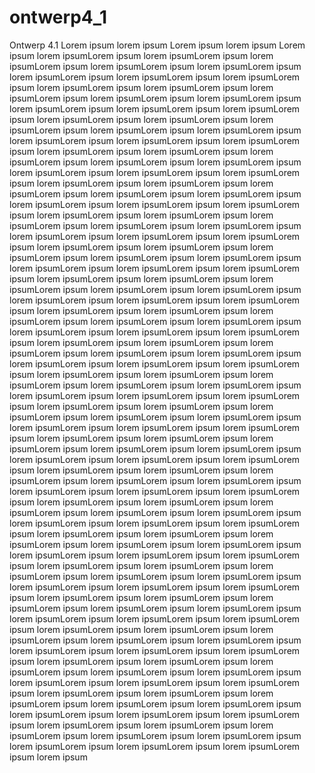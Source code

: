 # ontwerp4_1
Ontwerp 4.1
Lorem ipsum lorem ipsum
Lorem ipsum lorem ipsum
Lorem ipsum lorem ipsumLorem ipsum lorem ipsumLorem ipsum lorem ipsumLorem ipsum lorem ipsumLorem ipsum lorem ipsumLorem ipsum lorem ipsumLorem ipsum lorem ipsumLorem ipsum lorem ipsumLorem ipsum lorem ipsumLorem ipsum lorem ipsumLorem ipsum lorem ipsumLorem ipsum lorem ipsumLorem ipsum lorem ipsumLorem ipsum lorem ipsumLorem ipsum lorem ipsumLorem ipsum lorem ipsumLorem ipsum lorem ipsumLorem ipsum lorem ipsumLorem ipsum lorem ipsumLorem ipsum lorem ipsumLorem ipsum lorem ipsumLorem ipsum lorem ipsumLorem ipsum lorem ipsumLorem ipsum lorem ipsumLorem ipsum lorem ipsumLorem ipsum lorem ipsumLorem ipsum lorem ipsumLorem ipsum lorem ipsumLorem ipsum lorem ipsumLorem ipsum lorem ipsumLorem ipsum lorem ipsumLorem ipsum lorem ipsumLorem ipsum lorem ipsumLorem ipsum lorem ipsumLorem ipsum lorem ipsumLorem ipsum lorem ipsumLorem ipsum lorem ipsumLorem ipsum lorem ipsumLorem ipsum lorem ipsumLorem ipsum lorem ipsumLorem ipsum lorem ipsumLorem ipsum lorem ipsumLorem ipsum lorem ipsumLorem ipsum lorem ipsumLorem ipsum lorem ipsumLorem ipsum lorem ipsumLorem ipsum lorem ipsumLorem ipsum lorem ipsumLorem ipsum lorem ipsumLorem ipsum lorem ipsumLorem ipsum lorem ipsumLorem ipsum lorem ipsumLorem ipsum lorem ipsumLorem ipsum lorem ipsumLorem ipsum lorem ipsumLorem ipsum lorem ipsumLorem ipsum lorem ipsumLorem ipsum lorem ipsumLorem ipsum lorem ipsumLorem ipsum lorem ipsumLorem ipsum lorem ipsumLorem ipsum lorem ipsumLorem ipsum lorem ipsumLorem ipsum lorem ipsumLorem ipsum lorem ipsumLorem ipsum lorem ipsumLorem ipsum lorem ipsumLorem ipsum lorem ipsumLorem ipsum lorem ipsumLorem ipsum lorem ipsumLorem ipsum lorem ipsumLorem ipsum lorem ipsumLorem ipsum lorem ipsumLorem ipsum lorem ipsumLorem ipsum lorem ipsumLorem ipsum lorem ipsumLorem ipsum lorem ipsumLorem ipsum lorem ipsumLorem ipsum lorem ipsumLorem ipsum lorem ipsumLorem ipsum lorem ipsumLorem ipsum lorem ipsumLorem ipsum lorem ipsumLorem ipsum lorem ipsumLorem ipsum lorem ipsumLorem ipsum lorem ipsumLorem ipsum lorem ipsumLorem ipsum lorem ipsumLorem ipsum lorem ipsumLorem ipsum lorem ipsumLorem ipsum lorem ipsumLorem ipsum lorem ipsumLorem ipsum lorem ipsumLorem ipsum lorem ipsumLorem ipsum lorem ipsumLorem ipsum lorem ipsumLorem ipsum lorem ipsumLorem ipsum lorem ipsumLorem ipsum lorem ipsumLorem ipsum lorem ipsumLorem ipsum lorem ipsumLorem ipsum lorem ipsumLorem ipsum lorem ipsumLorem ipsum lorem ipsumLorem ipsum lorem ipsumLorem ipsum lorem ipsumLorem ipsum lorem ipsumLorem ipsum lorem ipsumLorem ipsum lorem ipsumLorem ipsum lorem ipsumLorem ipsum lorem ipsumLorem ipsum lorem ipsumLorem ipsum lorem ipsumLorem ipsum lorem ipsumLorem ipsum lorem ipsumLorem ipsum lorem ipsumLorem ipsum lorem ipsumLorem ipsum lorem ipsumLorem ipsum lorem ipsumLorem ipsum lorem ipsumLorem ipsum lorem ipsumLorem ipsum lorem ipsumLorem ipsum lorem ipsumLorem ipsum lorem ipsumLorem ipsum lorem ipsumLorem ipsum lorem ipsumLorem ipsum lorem ipsumLorem ipsum lorem ipsumLorem ipsum lorem ipsumLorem ipsum lorem ipsumLorem ipsum lorem ipsumLorem ipsum lorem ipsumLorem ipsum lorem ipsumLorem ipsum lorem ipsumLorem ipsum lorem ipsumLorem ipsum lorem ipsumLorem ipsum lorem ipsumLorem ipsum lorem ipsumLorem ipsum lorem ipsumLorem ipsum lorem ipsumLorem ipsum lorem ipsumLorem ipsum lorem ipsumLorem ipsum lorem ipsumLorem ipsum lorem ipsumLorem ipsum lorem ipsumLorem ipsum lorem ipsumLorem ipsum lorem ipsumLorem ipsum lorem ipsumLorem ipsum lorem ipsumLorem ipsum lorem ipsumLorem ipsum lorem ipsumLorem ipsum lorem ipsumLorem ipsum lorem ipsumLorem ipsum lorem ipsumLorem ipsum lorem ipsumLorem ipsum lorem ipsumLorem ipsum lorem ipsumLorem ipsum lorem ipsumLorem ipsum lorem ipsumLorem ipsum lorem ipsumLorem ipsum lorem ipsumLorem ipsum lorem ipsumLorem ipsum lorem ipsumLorem ipsum lorem ipsumLorem ipsum lorem ipsumLorem ipsum lorem ipsumLorem ipsum lorem ipsumLorem ipsum lorem ipsumLorem ipsum lorem ipsumLorem ipsum lorem ipsumLorem ipsum lorem ipsumLorem ipsum lorem ipsumLorem ipsum lorem ipsumLorem ipsum lorem ipsumLorem ipsum lorem ipsumLorem ipsum lorem ipsumLorem ipsum lorem ipsum